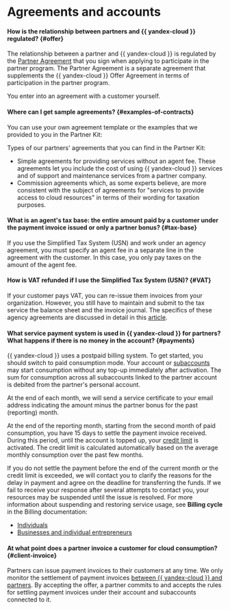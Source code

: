 # Agreements and accounts

#### How is the relationship between partners and {{ yandex-cloud }} regulated? {#offer}

The relationship between a partner and {{ yandex-cloud }} is regulated by the [Partner Agreement](https://yandex.ru/legal/cloud_partnership/?lang=en) that you sign when applying to participate in the partner program. The Partner Agreement is a separate agreement that supplements the {{ yandex-cloud }} Offer Agreement in terms of participation in the partner program.

You enter into an agreement with a customer yourself.

#### Where can I get sample agreements? {#examples-of-contracts}

You can use your own agreement template or the examples that we provided to you in the Partner Kit:

Types of our partners' agreements that you can find in the Partner Kit:
* Simple agreements for providing services without an agent fee. These agreements let you include the cost of using {{ yandex-cloud }} services and of support and maintenance services from a partner company.
* Commission agreements which, as some experts believe, are more consistent with the subject of agreements for "services to provide access to cloud resources" in terms of their wording for taxation purposes.

#### What is an agent's tax base: the entire amount paid by a customer under the payment invoice issued or only a partner bonus? {#tax-base}

If you use the Simplified Tax System (USN) and work under an agency agreement, you must specify an agent fee in a separate line in the agreement with the customer. In this case, you only pay taxes on the amount of the agent fee.

#### How is VAT refunded if I use the Simplified Tax System (USN)? {#VAT}

If your customer pays VAT, you can re-issue them invoices from your organization. However, you still have to maintain and submit to the tax service the balance sheet and the invoice journal. The specifics of these agency agreements are discussed in detail in this [article](https://rusjurist.ru/nalogi/uprowennaya_sistema_nalogooblozheniya_usn/esli_agent_na_usn_principal_na_osno/).

#### What service payment system is used in {{ yandex-cloud }} for partners? What happens if there is no money in the account? {#payments}

{{ yandex-cloud }} uses a postpaid billing system. To get started, you should switch to paid consumption mode. Your account or [subaccounts](../../partner/terms.md#sub-account) may start consumption without any top-up immediately after activation. The sum for consumption across all subaccounts linked to the partner account is debited from the partner's personal account.

At the end of each month, we will send a service certificate to your email address indicating the amount minus the partner bonus for the past (reporting) month.

At the end of the reporting month, starting from the second month of paid consumption, you have 15 days to settle the payment invoice received. During this period, until the account is topped up, your [credit limit](../../billing/concepts/billing-threshold.md) is activated. The credit limit is calculated automatically based on the average monthly consumption over the past few months.

If you do not settle the payment before the end of the current month or the credit limit is exceeded, we will contact you to clarify the reasons for the delay in payment and agree on the deadline for transferring the funds. If we fail to receive your response after several attempts to contact you, your resources may be suspended until the issue is resolved. For more information about suspending and restoring service usage, see **Billing cycle** in the Billing documentation:
* [Individuals](../../billing/payment/billing-cycle-individual.md)
* [Businesses and individual entrepreneurs](../../billing/payment/billing-cycle-business.md)

#### At what point does a partner invoice a customer for cloud consumption? {#client-invoice}

Partners can issue payment invoices to their customers at any time. We only monitor the settlement of payment invoices [between {{ yandex-cloud }} and partners](#payments). By accepting the offer, a partner commits to and accepts the rules for settling payment invoices under their account and subaccounts connected to it.
